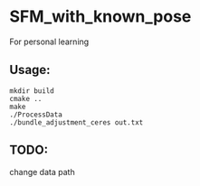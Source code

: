 # SFM_with_known_pose
For personal learning 
## Usage:
    mkdir build
    cmake ..
    make 
    ./ProcessData
    ./bundle_adjustment_ceres out.txt
## TODO:
change data path
